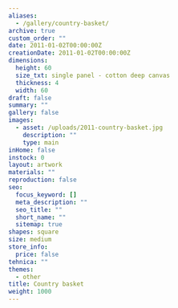 ```yaml
---
aliases:
  - /gallery/country-basket/
archive: true
custom_order: ""
date: 2011-01-02T00:00:00Z
creationDate: 2011-01-02T00:00:00Z
dimensions:
  height: 60
  size_txt: single panel - cotton deep canvas
  thickness: 4
  width: 60
draft: false
summary: ""
gallery: false
images:
  - asset: /uploads/2011-country-basket.jpg
    description: ""
    type: main
inHome: false
instock: 0
layout: artwork
materials: ""
reproduction: false
seo:
  focus_keyword: []
  meta_description: ""
  seo_title: ""
  short_name: ""
  sitemap: true
shapes: square
size: medium
store_info:
  price: false
tehnica: ""
themes:
  - other
title: Country basket
weight: 1000
---
```

